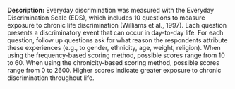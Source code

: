 **Description:** Everyday discrimination was measured with the Everyday Discrimination Scale (EDS), which includes 10 questions to measure exposure to chronic life discrimination (Williams et al., 1997). Each question presents a discriminatory event that can occur in day-to-day life. For each question, follow up questions ask for what reason the respondents attribute these experiences (e.g., to gender, ethnicity, age, weight, religion). When using the frequency-based scoring method, possible scores range from 10 to 60. When using the chronicity-based scoring method, possible scores range from 0 to 2600.  Higher scores indicate greater exposure to chronic discrimination throughout life. 


